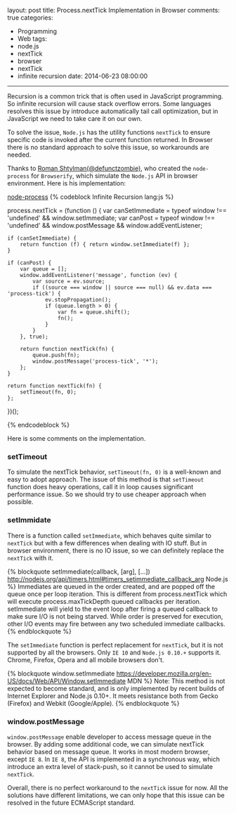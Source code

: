 layout: post
title: Process.nextTick Implementation in Browser
comments: true
categories:
  - Programming
  - Web
tags:
  - node.js
  - nextTick
  - browser
  - nextTick
  - infinite recursion
date: 2014-06-23 08:00:00
---
Recursion is a common trick that is often used in JavaScript programming. So infinite recursion will cause stack overflow errors.
Some languages resolves this issue by introduce automatically tail call optimization, but in JavaScript we need to take care it on our own.

To solve the issue, `Node.js` has the utility functions `nextTick` to ensure specific code is invoked after the current function returned.
In Browser there is no standard approach to solve this issue, so workarounds are needed.

Thanks to [Roman Shtylman(@defunctzombie)](https://github.com/defunctzombie), who created the `node-process` for `Browserify`, which simulate the `Node.js` API in browser environment.
Here is his implementation:

[node-process](https://github.com/defunctzombie/node-process/blob/master/browser.js)
{% codeblock Infinite Recursion lang:js %}

process.nextTick = (function () {
    var canSetImmediate = typeof window !== 'undefined'
    && window.setImmediate;
    var canPost = typeof window !== 'undefined'
    && window.postMessage && window.addEventListener;

    if (canSetImmediate) {
        return function (f) { return window.setImmediate(f) };
    }

    if (canPost) {
        var queue = [];
        window.addEventListener('message', function (ev) {
            var source = ev.source;
            if ((source === window || source === null) && ev.data === 'process-tick') {
                ev.stopPropagation();
                if (queue.length > 0) {
                    var fn = queue.shift();
                    fn();
                }
            }
        }, true);

        return function nextTick(fn) {
            queue.push(fn);
            window.postMessage('process-tick', '*');
        };
    }

    return function nextTick(fn) {
        setTimeout(fn, 0);
    };
})();

{% endcodeblock %}

Here is some comments on the implementation.

### setTimeout

To simulate the nextTick behavior, `setTimeout(fn, 0)` is a well-known and easy to adopt approach. The issue of this method is that `setTimeout` function does heavy operations, call it in loop causes significant performance issue. So we should try to use cheaper approach when possible.

### setImmidate

There is a function called `setImmediate`, which behaves quite similar to `nextTick` but with a few differences when dealing with IO stuff. But in browser environment, there is no IO issue, so we can definitely replace the `nextTick` with it.

{% blockquote setImmediate(callback, [arg], [...]) http://nodejs.org/api/timers.html#timers_setimmediate_callback_arg Node.js %}
Immediates are queued in the order created, and are popped off the queue once per loop iteration. This is different from process.nextTick which will execute process.maxTickDepth queued callbacks per iteration. setImmediate will yield to the event loop after firing a queued callback to make sure I/O is not being starved. While order is preserved for execution, other I/O events may fire between any two scheduled immediate callbacks.
{% endblockquote %}

The `setImmediate` function is perfect replacement for `nextTick`, but it is not supported by all the browsers. Only `IE 10` and `Node.js 0.10.+` supports it. Chrome, Firefox, Opera and all mobile browsers don't.

{% blockquote window.setImmediate https://developer.mozilla.org/en-US/docs/Web/API/Window.setImmediate MDN %}
Note: This method is not expected to become standard, and is only implemented by recent builds of Internet Explorer and Node.js 0.10+. It meets resistance both from Gecko (Firefox) and Webkit (Google/Apple).
{% endblockquote %}

### window.postMessage
`window.postMessage` enable developer to access message queue in the browser. By adding some additional code, we can simulate nextTick behavior based on message queue. It works in most modern browser, except `IE 8`. In `IE 8`, the API is implemented in a  synchronous way, which introduce an extra level of stack-push, so it cannot be used to simulate `nextTick`.

Overall, there is no perfect workaround to the `nextTick` issue for now. All the solutions have different limitations, we can only hope that this issue can be resolved in the future ECMAScript standard.
